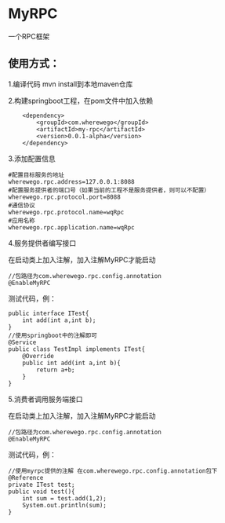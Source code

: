 # MyRPC
一个RPC框架
## 使用方式：

1.编译代码 mvn install到本地maven仓库

2.构建springboot工程，在pom文件中加入依赖
```
    <dependency>
        <groupId>com.wherewego</groupId>
        <artifactId>my-rpc</artifactId>
        <version>0.0.1-alpha</version>
    </dependency>
```
3.添加配置信息
```
#配置目标服务的地址
wherewego.rpc.address=127.0.0.1:8088
#配置服务提供者的端口号（如果当前的工程不是服务提供者，则可以不配置）
wherewego.rpc.protocol.port=8088
#通信协议
wherewego.rpc.protocol.name=wqRpc
#应用名称
wherewego.rpc.application.name=wqRpc
```
4.服务提供者编写接口

在启动类上加入注解，加入注解MyRPC才能启动
```
//包路径为com.wherewego.rpc.config.annotation
@EnableMyRPC
```

测试代码，例：
```
public interface ITest{
    int add(int a,int b);
}
//使用springboot中的注解即可
@Service
public class TestImpl implements ITest{
    @Override
    public int add(int a,int b){
        return a+b;
    }
}
```
5.消费者调用服务端接口

在启动类上加入注解，加入注解MyRPC才能启动
```
//包路径为com.wherewego.rpc.config.annotation
@EnableMyRPC
```

测试代码，例：
```
//使用myrpc提供的注解 在com.wherewego.rpc.config.annotation包下
@Reference
private ITest test;
public void test(){
    int sum = test.add(1,2);
    System.out.println(sum);
}
```
